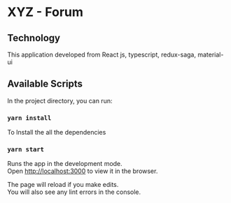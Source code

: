 # XYZ - Forum

## Technology
This application developed from React js, typescript, redux-saga, material-ui
## Available Scripts

In the project directory, you can run:
### `yarn install`
To Install the all the dependencies
### `yarn start`

Runs the app in the development mode.<br />
Open [http://localhost:3000](http://localhost:3000) to view it in the browser.

The page will reload if you make edits.<br />
You will also see any lint errors in the console.
